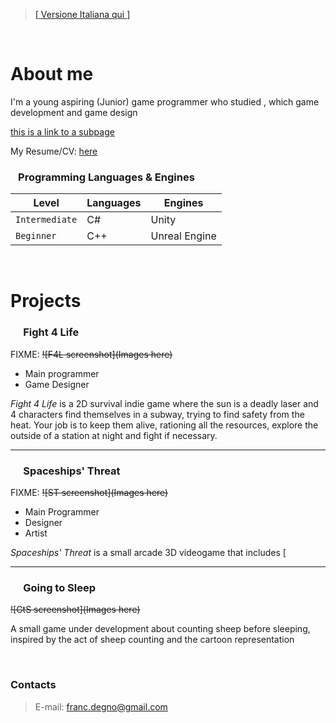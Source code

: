 
> [[ Versione Italiana qui ]](/ita_index.md)

<br>


# About me
I'm a young aspiring (Junior) game programmer who studied , which  game development and game design

[this is a link to a subpage](./folder_test/index)

My Resume/CV: [here](./assets/pdf/francesco_degno_resume)

### &ensp; Programming Languages & Engines

| Level          | Languages | Engines       |
|----------------|-----------|---------------|
| `Intermediate` | C#        | Unity         |
| `Beginner`     | C++       | Unreal Engine |

<br>

# Projects

### &emsp; Fight 4 Life

FIXME: ~~![F4L screenshot](Images here)~~

- Main programmer
- Game Designer

_Fight 4 Life_ is a 2D survival indie game where the sun is a deadly laser and 4 characters find themselves in a subway, trying to find safety from the heat. Your job is to keep them alive, rationing all the resources, explore the outside of a station at night and fight if necessary.


* * *

### &emsp; Spaceships' Threat

FIXME: ~~![ST screenshot](Images here)~~

- Main Programmer
- Designer
- Artist 

_Spaceships' Threat_ is a small arcade 3D videogame that includes [

* * *

### &emsp; Going to Sleep

~~![GtS screenshot](Images here)~~

A small game under development about counting sheep before sleeping, inspired by the act of sheep counting and the cartoon representation

<br>

### Contacts

> E-mail: [franc.degno@gmail.com](mailto:franc.degno@gmail.com)